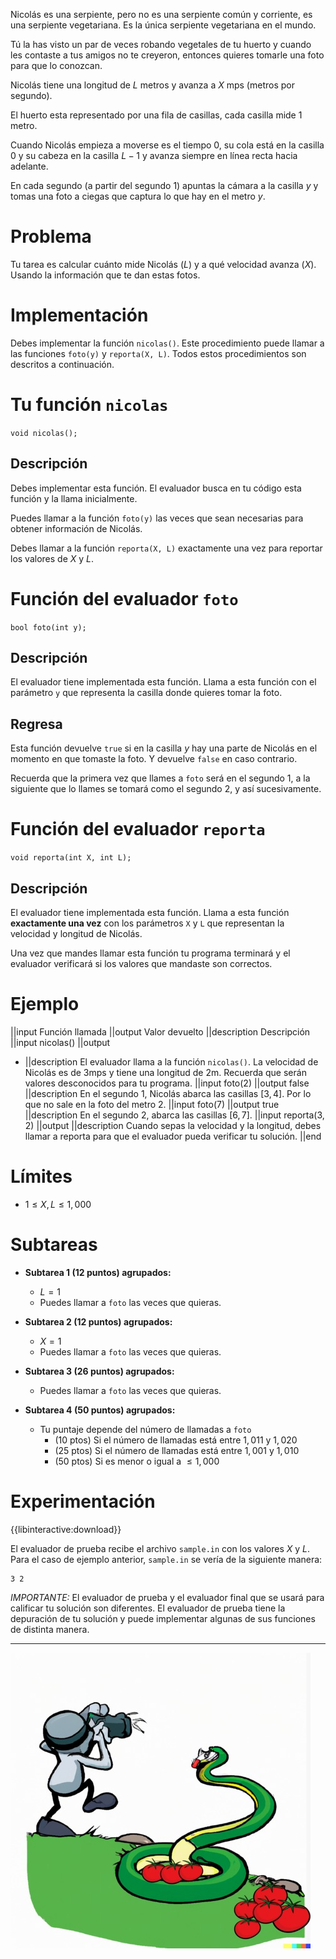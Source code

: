 Nicolás es una serpiente, pero no es una serpiente común y corriente, es una serpiente vegetariana. Es la única serpiente vegetariana en el mundo.

Tú la has visto un par de veces robando vegetales de tu huerto y cuando les contaste a tus amigos no te creyeron, entonces quieres tomarle una foto para que lo conozcan.

Nicolás tiene una longitud de $L$ metros y avanza a $X$ mps (metros por segundo).

El huerto esta representado por una fila de casillas, cada casilla mide $1$ metro.

Cuando Nicolás empieza a moverse es el tiempo $0$, su cola está en la casilla $0$ y su cabeza en la casilla $L - 1$ y avanza siempre en línea recta hacia adelante.

En cada segundo (a partir del segundo 1) apuntas la cámara a la casilla $y$ y tomas una foto a ciegas que captura lo que hay en el metro $y$.

# Problema

Tu tarea es calcular cuánto mide Nicolás ($L$) y a qué velocidad avanza ($X$). Usando la información que te dan estas fotos.

# Implementación

Debes implementar la función `nicolas()`. Este procedimiento puede llamar a las funciones `foto(y)` y `reporta(X, L)`. Todos estos procedimientos son descritos a continuación.

# Tu función `nicolas`

`void nicolas();`

## Descripción

Debes implementar esta función. El evaluador busca en tu código esta función y la llama inicialmente.

Puedes llamar a la función `foto(y)` las veces que sean necesarias para obtener información de Nicolás.

Debes llamar a la función `reporta(X, L)` exactamente una vez para reportar los valores de $X$ y $L$.

# Función del evaluador `foto`

`bool foto(int y);`

## Descripción

El evaluador tiene implementada esta función. Llama a esta función con el parámetro `y` que representa la casilla donde quieres tomar la foto.

## Regresa

Esta función devuelve `true` si en la casilla $y$ hay una parte de Nicolás en el momento en que tomaste la foto. Y devuelve `false` en caso contrario.

Recuerda que la primera vez que llames a `foto` será en el segundo 1, a la siguiente que lo llames se tomará como el segundo 2, y así sucesivamente.

# Función del evaluador `reporta`

`void reporta(int X, int L);`

## Descripción

El evaluador tiene implementada esta función. Llama a esta función **exactamente una vez** con los parámetros `X` y `L` que representan la velocidad y longitud de Nicolás.

Una vez que mandes llamar esta función tu programa terminará y el evaluador verificará si los valores que mandaste son correctos.

# Ejemplo

||input
Función llamada
||output
Valor devuelto
||description
Descripción
||input
nicolas()
||output

- ||description
  El evaluador llama a la función `nicolas()`. La velocidad de Nicolás es de 3mps y tiene una longitud de 2m. Recuerda que serán valores desconocidos para tu programa.
  ||input
  foto(2)
  ||output
  false
  ||description
  En el segundo 1, Nicolás abarca las casillas $[3, 4]$. Por lo que no sale en la foto del metro 2.
  ||input
  foto(7)
  ||output
  true
  ||description
  En el segundo 2, abarca las casillas $[6, 7]$.
  ||input
  reporta(3, 2)
  ||output
  ||description
  Cuando sepas la velocidad y la longitud, debes llamar a reporta para que el evaluador pueda verificar tu solución.
  ||end

# Límites

- $1 \leq X, L \leq 1,000$

# Subtareas

- **Subtarea 1 (12 puntos) agrupados:**

  - $L = 1$
  - Puedes llamar a `foto` las veces que quieras.

- **Subtarea 2 (12 puntos) agrupados:**

  - $X = 1$
  - Puedes llamar a `foto` las veces que quieras.

- **Subtarea 3 (26 puntos) agrupados:**

  - Puedes llamar a `foto` las veces que quieras.

- **Subtarea 4 (50 puntos) agrupados:**
  - Tu puntaje depende del número de llamadas a `foto`
    - (10 ptos) Si el número de llamadas está entre $1,011$ y $1,020$
    - (25 ptos) Si el número de llamadas está entre $1,001$ y $1,010$
    - (50 ptos) Si es menor o igual a $\leq 1,000$

# Experimentación

{{libinteractive:download}}

El evaluador de prueba recibe el archivo `sample.in` con los valores $X$ y $L$. Para el caso de ejemplo anterior, `sample.in` se vería de la siguiente manera:

```
3 2
```

_IMPORTANTE:_ El evaluador de prueba y el evaluador final que se usará para calificar tu solución son diferentes. El evaluador de prueba tiene la depuración de tu solución y puede implementar algunas de sus funciones de distinta manera.

---

![](nicolas.jpeg 'Nicolas, la serpiente vegetariana.')
